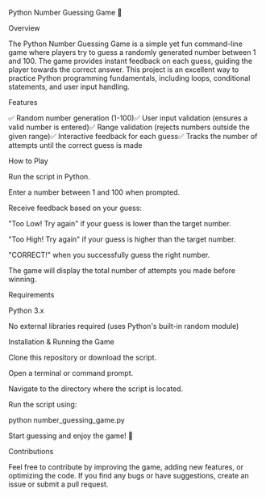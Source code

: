 Python Number Guessing Game 🎯

Overview

The Python Number Guessing Game is a simple yet fun command-line game where players try to guess a randomly generated number between 1 and 100. The game provides instant feedback on each guess, guiding the player towards the correct answer. This project is an excellent way to practice Python programming fundamentals, including loops, conditional statements, and user input handling.

Features

✅ Random number generation (1-100)✅ User input validation (ensures a valid number is entered)✅ Range validation (rejects numbers outside the given range)✅ Interactive feedback for each guess✅ Tracks the number of attempts until the correct guess is made

How to Play

Run the script in Python.

Enter a number between 1 and 100 when prompted.

Receive feedback based on your guess:

"Too Low! Try again" if your guess is lower than the target number.

"Too High! Try again" if your guess is higher than the target number.

"CORRECT!" when you successfully guess the right number.

The game will display the total number of attempts you made before winning.

Requirements

Python 3.x

No external libraries required (uses Python's built-in random module)

Installation & Running the Game

Clone this repository or download the script.

Open a terminal or command prompt.

Navigate to the directory where the script is located.

Run the script using:

python number_guessing_game.py  

Start guessing and enjoy the game! 🚀

Contributions

Feel free to contribute by improving the game, adding new features, or optimizing the code. If you find any bugs or have suggestions, create an issue or submit a pull request.
